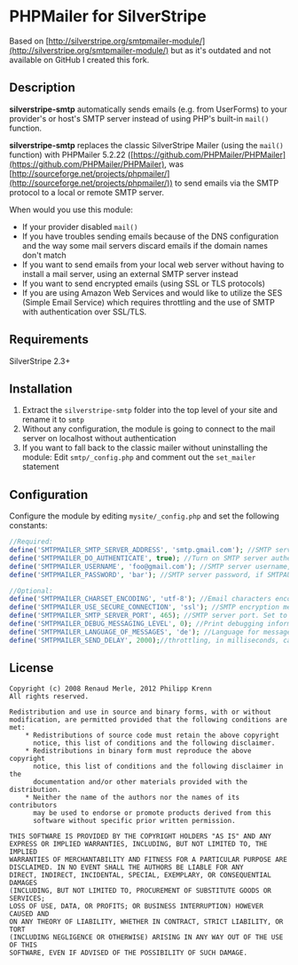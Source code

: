 # PHPMailer for SilverStripe
Based on [http://silverstripe.org/smtpmailer-module/](http://silverstripe.org/smtpmailer-module/) but as it's outdated and not available on GitHub I created this fork.


## Description
**silverstripe-smtp** automatically sends emails (e.g. from UserForms) to your provider's or host's SMTP server instead of using PHP's built-in ``mail()`` function.

**silverstripe-smtp** replaces the classic SilverStripe Mailer (using the ``mail()`` function) with PHPMailer 5.2.22 ([https://github.com/PHPMailer/PHPMailer](https://github.com/PHPMailer/PHPMailer), was [http://sourceforge.net/projects/phpmailer/](http://sourceforge.net/projects/phpmailer/)) to send emails via the SMTP protocol to a local or remote SMTP server.

When would you use this module:

* If your provider disabled ``mail()``
* If you have troubles sending emails because of the DNS configuration and the way some mail servers discard emails if the domain names don't match
* If you want to send emails from your local web server without having to install a mail server, using an external SMTP server instead
* If you want to send encrypted emails (using SSL or TLS protocols)
* If you are using Amazon Web Services and would like to utilize the SES (Simple Email Service) which requires throttling and the use of SMTP with authentication over SSL/TLS.



## Requirements
SilverStripe 2.3+


## Installation
1. Extract the ``silverstripe-smtp`` folder into the top level of your site and rename it to ``smtp``
2. Without any configuration, the module is going to connect to the mail server on localhost without authentication
3. If you want to fall back to the classic mailer without uninstalling the module: Edit ``smtp/_config.php`` and comment out the ``set_mailer`` statement


## Configuration
Configure the module by editing ``mysite/_config.php`` and set the following constants:
```php
//Required:
define('SMTPMAILER_SMTP_SERVER_ADDRESS', 'smtp.gmail.com'); //SMTP server address
define('SMTPMAILER_DO_AUTHENTICATE', true); //Turn on SMTP server authentication. Set to false for an anonymous connection
define('SMTPMAILER_USERNAME', 'foo@gmail.com'); //SMTP server username, if SMTPAUTH == true
define('SMTPMAILER_PASSWORD', 'bar'); //SMTP server password, if SMTPAUTH == true

//Optional:
define('SMTPMAILER_CHARSET_ENCODING', 'utf-8'); //Email characters encoding, e.g. : 'utf-8' or 'iso-8859-1'
define('SMTPMAILER_USE_SECURE_CONNECTION', 'ssl'); //SMTP encryption method : Set to '', 'tls', or 'ssl'
define('SMTPMAILER_SMTP_SERVER_PORT', 465); //SMTP server port. Set to 25 if no encryption is used, 465 if ssl or tls is activated
define('SMTPMAILER_DEBUG_MESSAGING_LEVEL', 0); //Print debugging informations. 0 = no debuging, 1 = print errors, 2 = print errors and messages, 4 = print full activity
define('SMTPMAILER_LANGUAGE_OF_MESSAGES', 'de'); //Language for messages. Look into smtp/code/vendor/language/ for available languages
define('SMTPMAILER_SEND_DELAY', 2000);//throttling, in milliseconds, can also be 0
```

## License
    Copyright (c) 2008 Renaud Merle, 2012 Philipp Krenn
    All rights reserved.

    Redistribution and use in source and binary forms, with or without
    modification, are permitted provided that the following conditions are met:
        * Redistributions of source code must retain the above copyright
          notice, this list of conditions and the following disclaimer.
        * Redistributions in binary form must reproduce the above copyright
          notice, this list of conditions and the following disclaimer in the
          documentation and/or other materials provided with the distribution.
        * Neither the name of the authors nor the names of its contributors
          may be used to endorse or promote products derived from this
          software without specific prior written permission.

    THIS SOFTWARE IS PROVIDED BY THE COPYRIGHT HOLDERS "AS IS" AND ANY
    EXPRESS OR IMPLIED WARRANTIES, INCLUDING, BUT NOT LIMITED TO, THE IMPLIED
    WARRANTIES OF MERCHANTABILITY AND FITNESS FOR A PARTICULAR PURPOSE ARE
    DISCLAIMED. IN NO EVENT SHALL THE AUTHORS BE LIABLE FOR ANY
    DIRECT, INDIRECT, INCIDENTAL, SPECIAL, EXEMPLARY, OR CONSEQUENTIAL DAMAGES
    (INCLUDING, BUT NOT LIMITED TO, PROCUREMENT OF SUBSTITUTE GOODS OR SERVICES;
    LOSS OF USE, DATA, OR PROFITS; OR BUSINESS INTERRUPTION) HOWEVER CAUSED AND
    ON ANY THEORY OF LIABILITY, WHETHER IN CONTRACT, STRICT LIABILITY, OR TORT
    (INCLUDING NEGLIGENCE OR OTHERWISE) ARISING IN ANY WAY OUT OF THE USE OF THIS
    SOFTWARE, EVEN IF ADVISED OF THE POSSIBILITY OF SUCH DAMAGE.